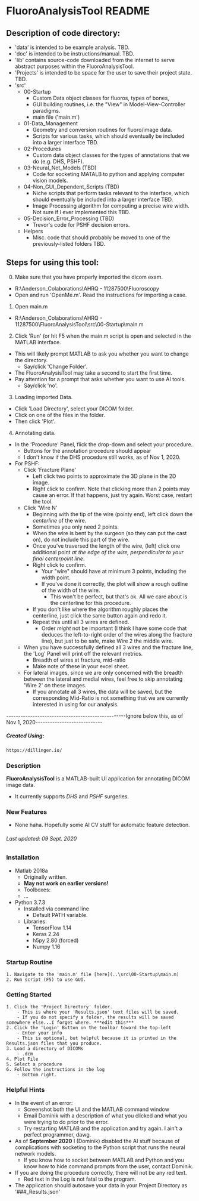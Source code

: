 # FluoroAnalysisTool README
## Description of code directory:
- 'data' is intended to be example analysis. TBD.
- 'doc' is intended to be instructions/manual. TBD.
- 'lib' contains source-code downloaded from the internet to serve abstract purposes within the FluoroAnalysisTool.
- 'Projects' is intended to be space for the user to save their project state. TBD.
- 'src'
    - 00-Startup
        - Custom Data object classes for fluoros, types of bones,
        - GUI building routines, i.e. the "View" in Model-View-Controller paradigms.
        - main file ('main.m')
    - 01-Data_Management
        - Geometry and conversion routines for fluoro/image data.
        - Scripts for various tasks, which should eventually be included into a larger interface TBD.
    - 02-Procedures
        - Custom data object classes for the types of annotations that we do (e.g. DHS, PSHF).
    - 03-Neural_Net_Models (TBD)
        - Code for socketing MATALB to python and applying computer vision models.
    - 04-Non_GUI_Dependent_Scripts (TBD)
        - Niche scripts that perform tasks relevant to the interface, which should eventually be included into a larger interface TBD.
        - Image Processing algorithm for computing a precise wire width. Not sure if I ever implemented this TBD.
    - 05-Decision_Error_Processing (TBD)
        - Trevor's code for PSHF decision errors.
    - Helpers
        - Misc. code that should probably be moved to one of the previously-listed folders TBD.

## Steps for using this tool:
0. Make sure that you have properly imported the dicom exam.
- R:\Anderson_Colaborations\AHRQ - 11287500\Fluoroscopy
- Open and run 'OpenMe.m'. Read the instructions for importing a case.

1. Open main.m
- R:\Anderson_Colaborations\AHRQ - 11287500\FluoroAnalysisTool\src\00-Startup\main.m
2. Click 'Run' (or hit F5 when the main.m script is open and selected in the MATLAB interface.
- This will likely prompt MATLAB to ask you whether you want to change the directory.
  - Say/click 'Change Folder'.
- The FluoroAnalysisTool may take a second to start the first time.
- Pay attention for a prompt that asks whether you want to use AI tools.
  - Say/click 'no'.
3. Loading imported Data.
- Click 'Load Directory', select your DICOM folder.
- Click on one of the files in the folder.
- Then click 'Plot'.
4. Annotating data.
- In the 'Procedure' Panel, flick the drop-down and select your procedure.
  - Buttons for the annotation procedure should appear
  - I don't know if the DHS procedure still works, as of Nov 1, 2020.
- For PSHF:
  - Click 'Fracture Plane'
    - Left click two points to approximate the 3D plane in the 2D image.
    - Right click to confirm. Note that clicking more than 2 points may cause an error. If that happens, just try again. Worst case, restart the tool.
  - Click 'Wire N'
    - Beginning with the tip of the wire (pointy end), left click down the *centerline* of the wire.
    - Sometimes you only need 2 points.
    - When the wire is bent by the surgeon (so they can put the cast on), do not include this part of the wire.
    - Once you've traversed the length of the wire, (left) click one additional point *at the edge of the wire, perpendicular to your final centerpoint line*.
    - Right click to confirm.
      - Your "wire" should have at minimum 3 points, including the width point.
      - If you've done it correctly, the plot will show a rough outline of the width of the wire.
        - This won't be perfect, but that's ok. All we care about is the centerline for this procedure.
    - If you don't like where the algorithm roughly places the centerline, just click the same button again and redo it.
    - Repeat this until all 3 wires are defined.
      - Order *might* not be important (I think I have some code that deduces the left-to-right order of the wires along the fracture line), but just to be safe, make Wire 2 the middle wire.
  - When you have successfully defined all 3 wires and the fracture line, the 'Log' Panel will print off the relevant metrics.
    - Breadth of wires at fracture, mid-ratio
    - Make note of these in your excel sheet.
  - For lateral images, since we are only concerned with the breadth between the lateral and medial wires, feel free to skip annotating 'Wire 2' on these images.
    - If you annotate all 3 wires, the data will be saved, but the corresponding Mid-Ratio is not something that we are currently interested in using for our analysis.
 




--------------------------------------------------Ignore below this, as of Nov 1, 2020----------------------------
##### Created Using:
```sh
https://dillinger.io/
```

### Description
**FluoroAnalysisTool** is a MATLAB-built UI application for annotating DICOM image data.
- It currently supports *DHS* and *PSHF* surgeries.

### New Features
- None haha. Hopefully some AI CV stuff for automatic feature detection.
###### Last updated: 09 Sept. 2020

### Installation
- Matlab 2018a
    - Originally written.
    - **May not work on earlier versions!**
    - Toolboxes:
    - ...
- Python 3.7.3
    - Installed via command line
        - Default PATH variable.
    - Libraries: 
        - TensorFlow 1.14
        - Keras 2.24
        - h5py 2.80 (forced)
        - Numpy 1.16

### Startup Routine
    1. Navigate to the 'main.m' file [here](..\src\00-Startup\main.m)
    2. Run script (F5) to use GUI.

### Getting Started
    1. Click the 'Project Directory' folder.
        - This is where your 'Results.json' text files will be saved.
        - If you do not specify a folder, the results will be saved somewhere else...I forget where. ***edit this***
    2. Click the 'Login' Button on the toolbar toward the top-left
        - Enter your info
        - This is optional, but helpful because it is printed in the Results.json files that you produce.
    3. Load a directory of DICOMs
        - .dcm
    4. Plot File
    5. Select a procedure
    6. Follow the instructions in the log
        - Bottom right.
        
### Helpful Hints
- In the event of an error:
    - Screenshot both the UI and the MATLAB command window
    - Email Dominik with a description of what you clicked and what you were trying to do prior to the error.
    - Try restarting MATLAB and the application and try again. I ain't a perfect programmer, dawg.
- As of **September 2020** I (Dominik) disabled the AI stuff because of complications with socketing to the Python script that runs the neural network models.
    - If you know how to socket between MATLAB and Python and you know how to hide command prompts from the user, contact Dominik. 
- If you are doing the procedure correctly, there will not be any red text.
    - Red text in the Log is not fatal to the program.
- The application should autosave your data in your Project Directory as '###_Results.json'
